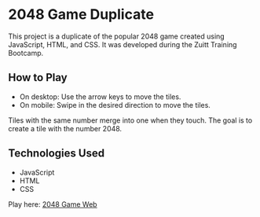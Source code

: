 # 2048 Game Duplicate

This project is a duplicate of the popular 2048 game created using JavaScript, HTML, and CSS. It was developed during the Zuitt Training Bootcamp.

## How to Play

- On desktop: Use the arrow keys to move the tiles.
- On mobile: Swipe in the desired direction to move the tiles.

Tiles with the same number merge into one when they touch. The goal is to create a tile with the number 2048.

## Technologies Used

- JavaScript
- HTML
- CSS

Play here: [2048 Game Web](https://regina-sv.github.io/2048-game-web/)

